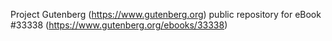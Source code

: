 Project Gutenberg (https://www.gutenberg.org) public repository for eBook #33338 (https://www.gutenberg.org/ebooks/33338)
